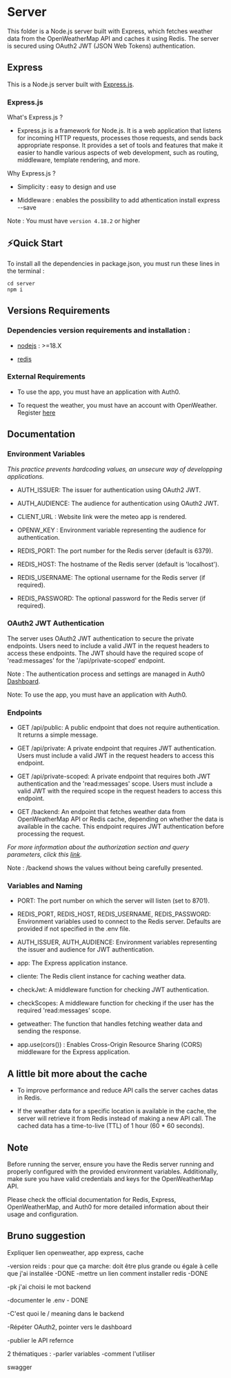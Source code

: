 
# Server

This folder is a Node.js server built with Express, which fetches weather data from the OpenWeatherMap API and caches it using Redis. The server is secured using OAuth2 JWT (JSON Web Tokens) authentication.


## Express


This is a Node.js server built with [Express.js](https://expressjs.com/).  

### Express.js

What's Express.js ?

- Express.js is a framework for Node.js. It is a web application that listens for incoming HTTP requests, processes those requests, and sends back appropriate response. It provides a set of tools and features that make it easier to handle various aspects of web development, such as routing, middleware, template rendering, and more.

Why Express.js ?

- Simplicity : easy to design and use

- Middleware : enables the possibility to add athentication
install express --save

Note : You must have ```version 4.18.2``` or higher 
 
## ⚡Quick Start

To install all the dependencies in package.json, you must run these lines in the terminal : 
``` 
cd server
npm i 
```

## Versions Requirements


### Dependencies version requirements and installation : 

- [nodejs](https://nodejs.org/en/download) : >=18.X

- [redis](https://redis.io/docs/getting-started/installation/)

### External Requirements

- To use the app, you must have an application with Auth0.

- To request the weather, you must have an account with OpenWeather. Register [here](https://openweathermap.org/) 

## Documentation


### Environment Variables

_This practice prevents hardcoding values, an unsecure way of developping applications._


- AUTH_ISSUER: The issuer for authentication using OAuth2 JWT.

- AUTH_AUDIENCE: The audience for authentication using OAuth2 JWT.

- CLIENT_URL : Website link were the meteo app is rendered.

- OPENW_KEY : Environment variable representing the audience for authentication.

- REDIS_PORT: The port number for the Redis server (default is 6379).

- REDIS_HOST: The hostname of the Redis server (default is 'localhost').

- REDIS_USERNAME: The optional username for the Redis server (if required).

- REDIS_PASSWORD: The optional password for the Redis server (if required).

### OAuth2 JWT Authentication

The server uses OAuth2 JWT authentication to secure the private endpoints. Users need to include a valid JWT in the request headers to access these endpoints. The JWT should have the required scope of 'read:messages' for the '/api/private-scoped' endpoint.

Note : The authentication process and settings are managed in Auth0 [Dashboard](https://auth0.com/docs/get-started/auth0-overview/dashboard).

Note: To use the app, you must have an application with Auth0.


### Endpoints

- GET /api/public: A public endpoint that does not require authentication. It returns a simple message.

- GET /api/private: A private endpoint that requires JWT authentication. Users must include a valid JWT in the request headers to access this endpoint.

- GET /api/private-scoped: A private endpoint that requires both JWT authentication and the 'read:messages' scope. Users must include a valid JWT with the required scope in the request headers to access this endpoint.

- GET /backend: An endpoint that fetches weather data from OpenWeatherMap API or Redis cache, depending on whether the data is available in the cache. This endpoint requires JWT authentication before processing the request.

_For more information about the authorization section and query parameters, click this [link](https://auth0.com/docs/quickstart/backend/nodejs/01-authorization)._

Note :  /backend shows the values without being carefully presented. 


### Variables and Naming
- PORT: The port number on which the server will listen (set to 8701).

- REDIS_PORT, REDIS_HOST, REDIS_USERNAME, REDIS_PASSWORD: Environment variables used to connect to the Redis server. Defaults are provided if not  specified in the .env file.

- AUTH_ISSUER, AUTH_AUDIENCE: Environment variables representing the issuer and audience for JWT authentication.

- app: The Express application instance.

- cliente: The Redis client instance for caching weather data.

- checkJwt: A middleware function for checking JWT authentication.

- checkScopes: A middleware function for checking if the user has the required 'read:messages' scope.

- getweather: The function that handles fetching weather data and sending the response.

- app.use(cors()) : Enables Cross-Origin Resource Sharing (CORS) middleware for the Express application.


## A little bit more about the cache

- To improve performance and reduce API calls the server caches datas in Redis. 

- If the weather data for a specific location is available in the cache, the server will retrieve it from Redis instead of making a new API call. The cached data has a time-to-live (TTL) of 1 hour (60 * 60 seconds).


## Note
Before running the server, ensure you have the Redis server running and properly configured with the provided environment variables. Additionally, make sure you have valid credentials and keys for the OpenWeatherMap API.

Please check the official documentation for Redis, Express, OpenWeatherMap, and Auth0 for more detailed information about their usage and configuration.







## Bruno suggestion

Expliquer lien openweather, app express, cache 

-version reids : pour que ça marche: doit être plus grande ou égale à celle que j'ai installée -DONE
-mettre un lien comment installer redis -DONE

-pk j'ai choisi le mot backend

-documenter le .env - DONE

-C'est quoi le / meaning dans le backend

-Répéter OAuth2, pointer vers le dashboard

-publier le API refernce

2 thématiques : 
-parler variables 
-comment l'utiliser

swagger

